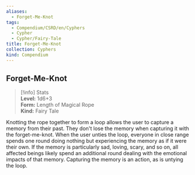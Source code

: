 ```yaml
---
aliases:
  - Forget-Me-Knot
tags:
  - Compendium/CSRD/en/Cyphers
  - Cypher
  - Cypher/Fairy-Tale
title: Forget-Me-Knot
collection: Cyphers
kind: Compendium
---
```

## Forget-Me-Knot  
>[!info] Stats  
> **Level:** 1d6+3  
> **Form:** Length of Magical Rope  
> **Kind:** Fairy Tale
  
Knotting the rope together to form a loop allows the user to capture a memory from their past. They don't lose the memory when capturing it with the forget-me-knot. When the user unties the loop, everyone in close range spends one round doing nothing but experiencing the memory as if it were their own. If the memory is particularly sad, loving, scary, and so on, all affected beings likely spend an additional round dealing with the emotional impacts of that memory. Capturing the memory is an action, as is untying the loop.